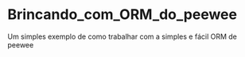 # Brincando_com_ORM_do_peewee
Um simples exemplo de como trabalhar com a simples e fácil ORM de peewee
